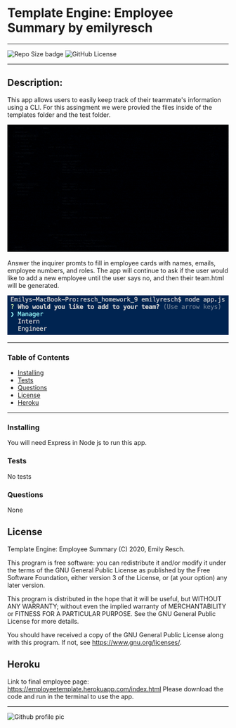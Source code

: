 
# __Template Engine: Employee Summary__ by emilyresch


_________________________

![Repo Size badge](https://img.shields.io/github/repo-size/emilyresch/resch_employeesummary_9)
![GitHub License](https://img.shields.io/github/license/emilyresch/resch_employeesummary_9)

_________________________

## Description:
This app allows users to easily keep track of their teammate's information using a CLI. For this assingment we were provied the files inside of the templates folder and the test folder.

![Test](images/ezgif.com-add-text.gif)

Answer the inquirer promts to fill in employee cards with names, emails, employee numbers, and roles. The app will continue to ask if the user would like to add a new employee until the user says no, and then their team.html will be generated.

![](images/templateimg.png)
_________________________

### Table of Contents
- [Installing](#installing)
- [Tests](#tests)
- [Questions](#questions)
- [License](#license)
- [Heroku](#heroku)

_________________________

### Installing
You will need Express in Node js to run this app.


### Tests
No tests

### Questions
None

## License
Template Engine: Employee Summary (C) 2020, Emily Resch.

This program is free software: you can redistribute it and/or modify
it under the terms of the GNU General Public License as published by
the Free Software Foundation, either version 3 of the License, or
(at your option) any later version.

This program is distributed in the hope that it will be useful,
but WITHOUT ANY WARRANTY; without even the implied warranty of
MERCHANTABILITY or FITNESS FOR A PARTICULAR PURPOSE.  See the
GNU General Public License for more details.

You should have received a copy of the GNU General Public License
along with this program.  If not, see <https://www.gnu.org/licenses/>.

## Heroku
Link to final employee page: https://employeetemplate.herokuapp.com/index.html
Please download the code and run in the terminal to use the app.


_____________________

![Github profile pic](https://avatars2.githubusercontent.com/emilyresch)
